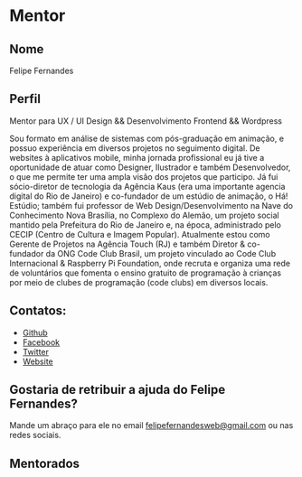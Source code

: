 # Mentor 

## Nome
Felipe Fernandes

## Perfil

Mentor para UX / UI Design && Desenvolvimento Frontend && Wordpress

Sou formato em análise de sistemas com pós-graduação em animação, e possuo experiência em diversos projetos no seguimento digital. De websites à aplicativos mobile, minha jornada profissional eu já tive a oportunidade de atuar como Designer, Ilustrador e também Desenvolvedor, o que me permite ter uma ampla visão dos projetos que participo. Já fui sócio-diretor de tecnologia da Agência Kaus (era uma importante agencia digital do Rio de Janeiro) e co-fundador de um estúdio de animação, o Há! Estúdio; também fui professor de Web Design/Desenvolvimento na Nave do Conhecimento Nova Brasília, no Complexo do Alemão, um projeto social mantido pela Prefeitura do Rio de Janeiro e, na época, administrado pelo CECIP (Centro de Cultura e Imagem Popular). Atualmente estou como Gerente de Projetos na Agência Touch (RJ) e também Diretor & co-fundador da ONG Code Club Brasil, um projeto vinculado ao Code Club Internacional & Raspberry Pi Foundation, onde recruta e organiza uma rede de voluntários que fomenta o ensino gratuito de programação à crianças por meio de clubes de programação (code clubs) em diversos locais. 

## Contatos:

* [Github](https://github.com/felipefernandes)
* [Facebook](https://www.facebook.com/felipefernandesweb)
* [Twitter](twitter.com/felipefernandes)
* [Website](http://www.felipefernandes.rio)

## Gostaria de retribuir a ajuda do Felipe Fernandes?

Mande um abraço para ele no email felipefernandesweb@gmail.com ou nas redes sociais.

## Mentorados
